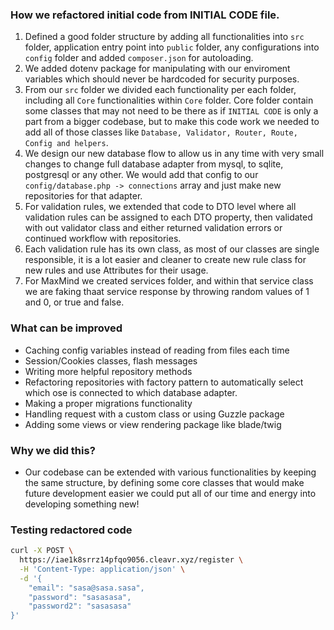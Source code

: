### How we refactored initial code from INITIAL CODE file.

1. Defined a good folder structure by adding all functionalities into `src` folder, application entry point into `public` folder, any configurations into `config` folder and added `composer.json` for autoloading.
2. We added dotenv package for manipulating with our enviroment variables which should never be hardcoded for security purposes.
3. From our `src` folder we divided each functionality per each folder, including all `Core` functionalities within `Core` folder. Core folder contain some classes that may not need to be there as if `INITIAL CODE` is only a part from a bigger codebase, but to make this code work we needed to add all of those classes like `Database, Validator, Router, Route, Config and helpers`.
4. We design our new database flow to allow us in any time with very small changes to change full database adapter from mysql, to sqlite, postgresql or any other. We would add that config to our `config/database.php -> connections` array and just make new repositories for that adapter.
5. For validation rules, we extended that code to DTO level where all validation rules can be assigned to each DTO property, then validated with out validator class and either returned validation errors or continued workflow with repositories.
6. Each validation rule has its own class, as most of our classes are single responsible, it is a lot easier and cleaner to create new rule class for new rules and use Attributes for their usage.
7. For MaxMind we created services folder, and within that service class we are faking thaat service response by throwing random values of 1 and 0, or true and false.  

### What can be improved

- Caching config variables instead of reading from files each time
- Session/Cookies classes, flash messages
- Writing more helpful repository methods
- Refactoring repositories with factory pattern to automatically select which ose is connected to which database adapter.
- Making a proper migrations functionality
- Handling request with a custom class or using Guzzle package
- Adding some views or view rendering  package like blade/twig

### Why we did this?

- Our codebase can be extended with various functionalities by keeping the same structure, by defining some core classes that would make future development easier we could put all of our time and energy into developing something new!

### Testing redactored code

```bash
curl -X POST \
  https://iae1k8srrz14pfqo9056.cleavr.xyz/register \
  -H 'Content-Type: application/json' \
  -d '{
    "email": "sasa@sasa.sasa",
    "password": "sasasasa",
    "password2": "sasasasa"
}'
```

